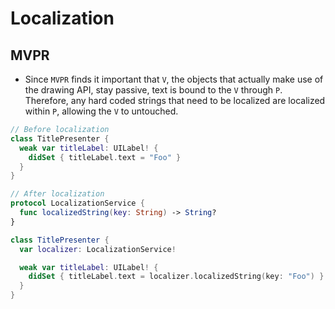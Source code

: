 # Localization

## MVPR

- Since `MVPR` finds it important that `V`, the objects that actually make use of the drawing API, stay passive, text is bound to the `V` through `P`.
  Therefore, any hard coded strings that need to be localized are localized within `P`, allowing the `V` to untouched.

```swift
// Before localization
class TitlePresenter {
  weak var titleLabel: UILabel! {
    didSet { titleLabel.text = "Foo" }
  }
}

// After localization
protocol LocalizationService {
  func localizedString(key: String) -> String?
}

class TitlePresenter {
  var localizer: LocalizationService!

  weak var titleLabel: UILabel! {
    didSet { titleLabel.text = localizer.localizedString(key: "Foo") }
  }
}
```
